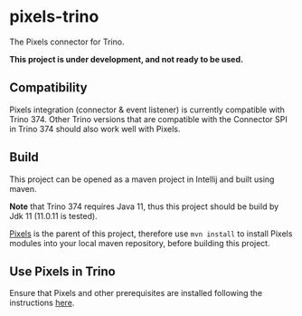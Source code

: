 # pixels-trino
The Pixels connector for Trino.

**This project is under development, and not ready to be used.**

## Compatibility
Pixels integration (connector & event listener) is currently compatible with Trino 374. 
Other Trino versions that are compatible
with the Connector SPI in Trino 374 should also work well with Pixels.

## Build
This project can be opened as a maven project in Intellij and built using maven.

**Note** that Trino 374 requires Java 11, thus this project should be build by Jdk 11 (11.0.11 is tested).

[Pixels](https://github.com/pixelsdb/pixels) is the parent of this project,
therefore use `mvn install` to install Pixels modules into your local maven repository,
before building this project.

## Use Pixels in Trino

Ensure that Pixels and other prerequisites are installed following the instructions
[here](https://github.com/pixelsdb/pixels#installation-in-aws).